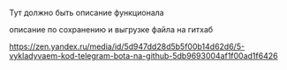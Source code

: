 Тут должно быть описание функционала

описание по сохранению и выгрузке файла на гитхаб

https://zen.yandex.ru/media/id/5d947dd28d5b5f00b14d62d6/5-vykladyvaem-kod-telegram-bota-na-github-5db9693004af1f00ad1f6426

